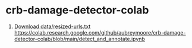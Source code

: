 # crb-damage-detector-colab

1. [Download data/resized-urls.txt]()
https://colab.research.google.com/github/aubreymoore/crb-damage-detector-colab/blob/main/detect_and_annotate.ipynb
